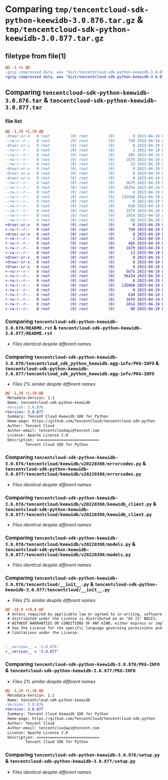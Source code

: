 # Comparing `tmp/tencentcloud-sdk-python-keewidb-3.0.876.tar.gz` & `tmp/tencentcloud-sdk-python-keewidb-3.0.877.tar.gz`

## filetype from file(1)

```diff
@@ -1 +1 @@
-gzip compressed data, was "dist/tencentcloud-sdk-python-keewidb-3.0.876.tar", last modified: Wed Apr 19 00:30:49 2023, max compression
+gzip compressed data, was "dist/tencentcloud-sdk-python-keewidb-3.0.877.tar", last modified: Wed Apr 19 09:20:14 2023, max compression
```

## Comparing `tencentcloud-sdk-python-keewidb-3.0.876.tar` & `tencentcloud-sdk-python-keewidb-3.0.877.tar`

### file list

```diff
@@ -1,19 +1,19 @@
-drwxr-xr-x   0 root         (0) root         (0)        0 2023-04-19 00:30:49.000000 tencentcloud-sdk-python-keewidb-3.0.876/
--rw-r--r--   0 root         (0) root         (0)      749 2023-04-19 00:30:49.000000 tencentcloud-sdk-python-keewidb-3.0.876/README.rst
-drwxr-xr-x   0 root         (0) root         (0)        0 2023-04-19 00:30:49.000000 tencentcloud-sdk-python-keewidb-3.0.876/tencentcloud_sdk_python_keewidb.egg-info/
--rw-r--r--   0 root         (0) root         (0)        1 2023-04-19 00:30:49.000000 tencentcloud-sdk-python-keewidb-3.0.876/tencentcloud_sdk_python_keewidb.egg-info/dependency_links.txt
--rw-r--r--   0 root         (0) root         (0)      485 2023-04-19 00:30:49.000000 tencentcloud-sdk-python-keewidb-3.0.876/tencentcloud_sdk_python_keewidb.egg-info/SOURCES.txt
--rw-r--r--   0 root         (0) root         (0)     1679 2023-04-19 00:30:49.000000 tencentcloud-sdk-python-keewidb-3.0.876/tencentcloud_sdk_python_keewidb.egg-info/PKG-INFO
--rw-r--r--   0 root         (0) root         (0)       13 2023-04-19 00:30:49.000000 tencentcloud-sdk-python-keewidb-3.0.876/tencentcloud_sdk_python_keewidb.egg-info/top_level.txt
-drwxr-xr-x   0 root         (0) root         (0)        0 2023-04-19 00:30:49.000000 tencentcloud-sdk-python-keewidb-3.0.876/tencentcloud/
-drwxr-xr-x   0 root         (0) root         (0)        0 2023-04-19 00:30:49.000000 tencentcloud-sdk-python-keewidb-3.0.876/tencentcloud/keewidb/
-drwxr-xr-x   0 root         (0) root         (0)        0 2023-04-19 00:30:49.000000 tencentcloud-sdk-python-keewidb-3.0.876/tencentcloud/keewidb/v20220308/
--rw-r--r--   0 root         (0) root         (0)     5675 2023-04-19 00:30:49.000000 tencentcloud-sdk-python-keewidb-3.0.876/tencentcloud/keewidb/v20220308/errorcodes.py
--rw-r--r--   0 root         (0) root         (0)    36254 2023-04-19 00:30:49.000000 tencentcloud-sdk-python-keewidb-3.0.876/tencentcloud/keewidb/v20220308/keewidb_client.py
--rw-r--r--   0 root         (0) root         (0)        0 2023-04-19 00:30:49.000000 tencentcloud-sdk-python-keewidb-3.0.876/tencentcloud/keewidb/v20220308/__init__.py
--rw-r--r--   0 root         (0) root         (0)   135668 2023-04-19 00:30:49.000000 tencentcloud-sdk-python-keewidb-3.0.876/tencentcloud/keewidb/v20220308/models.py
--rw-r--r--   0 root         (0) root         (0)        0 2023-04-19 00:30:49.000000 tencentcloud-sdk-python-keewidb-3.0.876/tencentcloud/keewidb/__init__.py
--rw-r--r--   0 root         (0) root         (0)      630 2023-04-19 00:30:49.000000 tencentcloud-sdk-python-keewidb-3.0.876/tencentcloud/__init__.py
--rw-r--r--   0 root         (0) root         (0)     1679 2023-04-19 00:30:49.000000 tencentcloud-sdk-python-keewidb-3.0.876/PKG-INFO
--rw-r--r--   0 root         (0) root         (0)     1014 2023-04-19 00:30:49.000000 tencentcloud-sdk-python-keewidb-3.0.876/setup.py
--rw-r--r--   0 root         (0) root         (0)       88 2023-04-19 00:30:49.000000 tencentcloud-sdk-python-keewidb-3.0.876/setup.cfg
+drwxr-xr-x   0 root         (0) root         (0)        0 2023-04-19 09:20:14.000000 tencentcloud-sdk-python-keewidb-3.0.877/
+-rw-r--r--   0 root         (0) root         (0)      749 2023-04-19 09:20:14.000000 tencentcloud-sdk-python-keewidb-3.0.877/README.rst
+drwxr-xr-x   0 root         (0) root         (0)        0 2023-04-19 09:20:14.000000 tencentcloud-sdk-python-keewidb-3.0.877/tencentcloud_sdk_python_keewidb.egg-info/
+-rw-r--r--   0 root         (0) root         (0)        1 2023-04-19 09:20:14.000000 tencentcloud-sdk-python-keewidb-3.0.877/tencentcloud_sdk_python_keewidb.egg-info/dependency_links.txt
+-rw-r--r--   0 root         (0) root         (0)      485 2023-04-19 09:20:14.000000 tencentcloud-sdk-python-keewidb-3.0.877/tencentcloud_sdk_python_keewidb.egg-info/SOURCES.txt
+-rw-r--r--   0 root         (0) root         (0)     1679 2023-04-19 09:20:14.000000 tencentcloud-sdk-python-keewidb-3.0.877/tencentcloud_sdk_python_keewidb.egg-info/PKG-INFO
+-rw-r--r--   0 root         (0) root         (0)       13 2023-04-19 09:20:14.000000 tencentcloud-sdk-python-keewidb-3.0.877/tencentcloud_sdk_python_keewidb.egg-info/top_level.txt
+drwxr-xr-x   0 root         (0) root         (0)        0 2023-04-19 09:20:14.000000 tencentcloud-sdk-python-keewidb-3.0.877/tencentcloud/
+drwxr-xr-x   0 root         (0) root         (0)        0 2023-04-19 09:20:14.000000 tencentcloud-sdk-python-keewidb-3.0.877/tencentcloud/keewidb/
+drwxr-xr-x   0 root         (0) root         (0)        0 2023-04-19 09:20:14.000000 tencentcloud-sdk-python-keewidb-3.0.877/tencentcloud/keewidb/v20220308/
+-rw-r--r--   0 root         (0) root         (0)     5675 2023-04-19 09:20:14.000000 tencentcloud-sdk-python-keewidb-3.0.877/tencentcloud/keewidb/v20220308/errorcodes.py
+-rw-r--r--   0 root         (0) root         (0)    36254 2023-04-19 09:20:14.000000 tencentcloud-sdk-python-keewidb-3.0.877/tencentcloud/keewidb/v20220308/keewidb_client.py
+-rw-r--r--   0 root         (0) root         (0)        0 2023-04-19 09:20:14.000000 tencentcloud-sdk-python-keewidb-3.0.877/tencentcloud/keewidb/v20220308/__init__.py
+-rw-r--r--   0 root         (0) root         (0)   135668 2023-04-19 09:20:14.000000 tencentcloud-sdk-python-keewidb-3.0.877/tencentcloud/keewidb/v20220308/models.py
+-rw-r--r--   0 root         (0) root         (0)        0 2023-04-19 09:20:14.000000 tencentcloud-sdk-python-keewidb-3.0.877/tencentcloud/keewidb/__init__.py
+-rw-r--r--   0 root         (0) root         (0)      630 2023-04-19 09:20:14.000000 tencentcloud-sdk-python-keewidb-3.0.877/tencentcloud/__init__.py
+-rw-r--r--   0 root         (0) root         (0)     1679 2023-04-19 09:20:14.000000 tencentcloud-sdk-python-keewidb-3.0.877/PKG-INFO
+-rw-r--r--   0 root         (0) root         (0)     1014 2023-04-19 09:20:14.000000 tencentcloud-sdk-python-keewidb-3.0.877/setup.py
+-rw-r--r--   0 root         (0) root         (0)       88 2023-04-19 09:20:14.000000 tencentcloud-sdk-python-keewidb-3.0.877/setup.cfg
```

### Comparing `tencentcloud-sdk-python-keewidb-3.0.876/README.rst` & `tencentcloud-sdk-python-keewidb-3.0.877/README.rst`

 * *Files identical despite different names*

### Comparing `tencentcloud-sdk-python-keewidb-3.0.876/tencentcloud_sdk_python_keewidb.egg-info/PKG-INFO` & `tencentcloud-sdk-python-keewidb-3.0.877/tencentcloud_sdk_python_keewidb.egg-info/PKG-INFO`

 * *Files 2% similar despite different names*

```diff
@@ -1,10 +1,10 @@
 Metadata-Version: 1.1
 Name: tencentcloud-sdk-python-keewidb
-Version: 3.0.876
+Version: 3.0.877
 Summary: Tencent Cloud Keewidb SDK for Python
 Home-page: https://github.com/TencentCloud/tencentcloud-sdk-python
 Author: Tencent Cloud
 Author-email: tencentcloudapi@tencent.com
 License: Apache License 2.0
 Description: ============================
         Tencent Cloud SDK for Python
```

### Comparing `tencentcloud-sdk-python-keewidb-3.0.876/tencentcloud/keewidb/v20220308/errorcodes.py` & `tencentcloud-sdk-python-keewidb-3.0.877/tencentcloud/keewidb/v20220308/errorcodes.py`

 * *Files identical despite different names*

### Comparing `tencentcloud-sdk-python-keewidb-3.0.876/tencentcloud/keewidb/v20220308/keewidb_client.py` & `tencentcloud-sdk-python-keewidb-3.0.877/tencentcloud/keewidb/v20220308/keewidb_client.py`

 * *Files identical despite different names*

### Comparing `tencentcloud-sdk-python-keewidb-3.0.876/tencentcloud/keewidb/v20220308/models.py` & `tencentcloud-sdk-python-keewidb-3.0.877/tencentcloud/keewidb/v20220308/models.py`

 * *Files identical despite different names*

### Comparing `tencentcloud-sdk-python-keewidb-3.0.876/tencentcloud/__init__.py` & `tencentcloud-sdk-python-keewidb-3.0.877/tencentcloud/__init__.py`

 * *Files 2% similar despite different names*

```diff
@@ -10,8 +10,8 @@
 # Unless required by applicable law or agreed to in writing, software
 # distributed under the License is distributed on an "AS IS" BASIS,
 # WITHOUT WARRANTIES OR CONDITIONS OF ANY KIND, either express or implied.
 # See the License for the specific language governing permissions and
 # limitations under the License.
 
 
-__version__ = '3.0.876'
+__version__ = '3.0.877'
```

### Comparing `tencentcloud-sdk-python-keewidb-3.0.876/PKG-INFO` & `tencentcloud-sdk-python-keewidb-3.0.877/PKG-INFO`

 * *Files 2% similar despite different names*

```diff
@@ -1,10 +1,10 @@
 Metadata-Version: 1.1
 Name: tencentcloud-sdk-python-keewidb
-Version: 3.0.876
+Version: 3.0.877
 Summary: Tencent Cloud Keewidb SDK for Python
 Home-page: https://github.com/TencentCloud/tencentcloud-sdk-python
 Author: Tencent Cloud
 Author-email: tencentcloudapi@tencent.com
 License: Apache License 2.0
 Description: ============================
         Tencent Cloud SDK for Python
```

### Comparing `tencentcloud-sdk-python-keewidb-3.0.876/setup.py` & `tencentcloud-sdk-python-keewidb-3.0.877/setup.py`

 * *Files identical despite different names*

